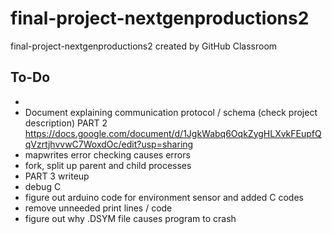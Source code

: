 # final-project-nextgenproductions2
final-project-nextgenproductions2 created by GitHub Classroom

## To-Do 
* 
* Document explaining communication protocol / schema (check project description) PART 2 
https://docs.google.com/document/d/1JgkWabq6OqkZygHLXvkFEupfQqVzrtjhvvwC7WoxdOc/edit?usp=sharing
* mapwrites error checking causes errors
* fork, split up parent and child processes 
* PART 3 writeup
* debug C 
* figure out arduino code for environment sensor and added C codes
* remove unneeded print lines / code 
* figure out why .DSYM file causes program to crash 


